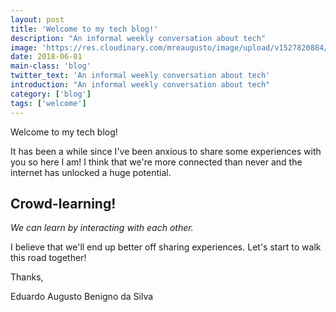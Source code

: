 ```yaml
---
layout: post
title: 'Welcome to my tech blog!'
description: "An informal weekly conversation about tech"
image: 'https://res.cloudinary.com/mreaugusto/image/upload/v1527820884/its-a-brand-new-start.jpg'
date: 2018-06-01
main-class: 'blog'
twitter_text: 'An informal weekly conversation about tech'
introduction: "An informal weekly conversation about tech"
category: ['blog']
tags: ['welcome']
---
```


Welcome to my tech blog!

It has been a while since I've been anxious to share some experiences with you so here I am!
I think that we're more connected than never and the internet has unlocked a huge potential.

## Crowd-learning!
_We can learn by interacting with each other._

I believe that we'll end up better off sharing experiences.
Let's start to walk this road together!

Thanks,

Eduardo Augusto Benigno da Silva